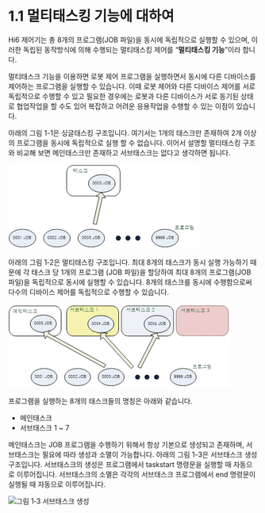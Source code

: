 # 1.1 멀티태스킹 기능에 대하여

Hi6 제어기는 총 8개의 프로그램(JOB 파일)을 동시에 독립적으로 실행할 수 있으며, 이러한 독립된 동작방식에 의해 수행되는 멀티태스킹 제어를 “**멀티태스킹 기능**”이라 합니다.

멀티태스크 기능을 이용하면 로봇 제어 프로그램을 실행하면서 동시에 다른 디바이스를 제어하는 프로그램을 실행할 수 있습니다. 이때 로봇 제어와 다른 디바이스 제어를 서로 독립적으로 수행할 수 있고 필요한 경우에는 로봇과 다른 디바이스가 서로 동기된 상태로 협업작업을 할 수도 있어 복잡하고 어려운 응용작업을 수행할 수 있는 이점이 있습니다.

아래의 그림 1-1은 싱글태스킹 구조입니다. 여기서는 1개의 태스크만 존재하여 2개 이상의 프로그램을 동시에 독립적으로 실행 할 수 없습니다. 이어서 설명할 멀티태스킹 구조와 비교해 보면 메인태스크만 존재하고 서브태스크는 없다고 생각하면 됩니다.

![그림 1-1 싱글태스킹 구조](<../_assets/image (1).png>)

아래의 그림 1‑2은 멀티태스킹 구조입니다. 최대 8개의 태스크가 동시 실행 가능하기 때문에 각 태스크 당 1개의 프로그램 (JOB 파일)을 할당하여 최대 8개의 프로그램(JOB 파일)을 독립적으로 동시에 실행할 수 있습니다. 8개의 태스크를 동시에 수행함으로써 다수의 디바이스 제어를 독립적으로 수행할 수 있습니다.

![그림 1‑2 멀티태스킹 구조](<../_assets/image (2).png>)

프로그램을 실행하는 8개의 태스크들의 명칭은 아래와 같습니다.

* 메인태스크
* 서브태스크 1 \~ 7

메인태스크는 JOB 프로그램을 수행하기 위해서 항상 기본으로 생성되고 존재하며, 서브태스크는 필요에 따라 생성과 소멸이 가능합니다. 아래의 그림 1-3은 서브태스크 생성 구조입니다. 서브태스크의 생성은 프로그램에서 taskstart 명령문을 실행할 때 자동으로 이루어집니다. 서브태스크의 소멸은 각각의 서브태스크 프로그램에서 end 명령문이 실행될 때 자동으로 이루어집니다.

![그림 1‑3 서브태스크 생성
](<../_assets/image (3).png>)
